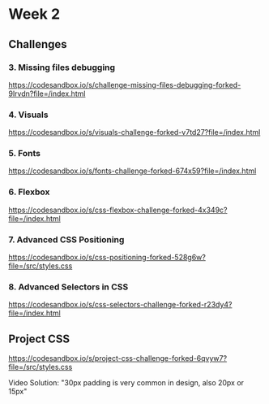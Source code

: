 # Week 2

## Challenges

### 3. Missing files debugging

https://codesandbox.io/s/challenge-missing-files-debugging-forked-9lrvdn?file=/index.html

### 4. Visuals

https://codesandbox.io/s/visuals-challenge-forked-v7td27?file=/index.html

### 5. Fonts

https://codesandbox.io/s/fonts-challenge-forked-674x59?file=/index.html

### 6. Flexbox

https://codesandbox.io/s/css-flexbox-challenge-forked-4x349c?file=/index.html

### 7. Advanced CSS Positioning

https://codesandbox.io/s/css-positioning-forked-528g6w?file=/src/styles.css

### 8. Advanced Selectors in CSS

https://codesandbox.io/s/css-selectors-challenge-forked-r23dy4?file=/index.html

## Project CSS

https://codesandbox.io/s/project-css-challenge-forked-6qvyw7?file=/src/styles.css

Video Solution:
"30px padding is very common in design, also 20px or 15px"
